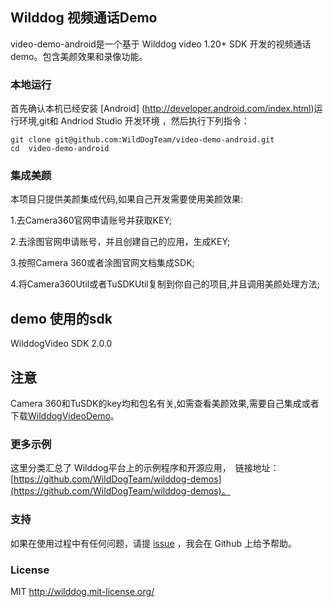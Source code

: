 ## Wilddog 视频通话Demo

video-demo-android是一个基于 Wilddog video 1.20+ SDK 开发的视频通话demo。包含美颜效果和录像功能。

### 本地运行
首先确认本机已经安装 [Android] (http://developer.android.com/index.html)运行环境,git和 Andriod Studio 开发环境 ，然后执行下列指令：

```
git clone git@github.com:WildDogTeam/video-demo-android.git
cd  video-demo-android
```





### 集成美颜

本项目只提供美颜集成代码,如果自己开发需要使用美颜效果:

1.去Camera360官网申请账号并获取KEY;

2.去涂图官网申请账号，并且创建自己的应用，生成KEY;

3.按照Camera 360或者涂图官网文档集成SDK;

4.将Camera360Util或者TuSDKUtil复制到你自己的项目,并且调用美颜处理方法;


## demo 使用的sdk

WilddogVideo SDK 2.0.0


## 注意

Camera 360和TuSDK的key均和包名有关,如需查看美颜效果,需要自己集成或者下载[WilddogVideoDemo](http://fir.im/conversationapp)。

### 更多示例

这里分类汇总了 Wilddog平台上的示例程序和开源应用，　链接地址：[https://github.com/WildDogTeam/wilddog-demos](https://github.com/WildDogTeam/wilddog-demos)。

### 支持
如果在使用过程中有任何问题，请提 [issue](https://github.com/WildDogTeam/video-demo-android/issues) ，我会在 Github 上给予帮助。


### License
MIT
http://wilddog.mit-license.org/